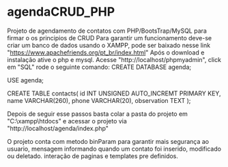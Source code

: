 # agendaCRUD_PHP
Projeto de agendamento de contatos com PHP/BootsTrap/MySQL para firmar o os principios de CRUD
Para garantir um funcionamento deve-se criar um banco de dados usando o XAMPP, pode ser baixado nesse link "https://www.apachefriends.org/pt_br/index.html"
Após o download e instalação ative  o php e mysql.
Acesse "http://localhost/phpmyadmin", click em "SQL" rode o seguinte comando:
CREATE DATABASE agenda;

USE agenda;

CREATE TABLE contacts(
  id INT UNSIGNED AUTO_INCREMT PRIMARY KEY,
  name VARCHAR(260),
  phone VARCHAR(20),
  observation TEXT
);

Depois de seguir esse passos basta colar a pasta do projeto em "C:\xampp\htdocs" e acessar o projeto via "http://localhost/agenda/index.php"

O projeto conta com metodo binParam para garantir mais segurança ao usuario, mensagem informando quando um contato foi inserido, modificado ou deletado. interação de paginas e templates pre definidos.
